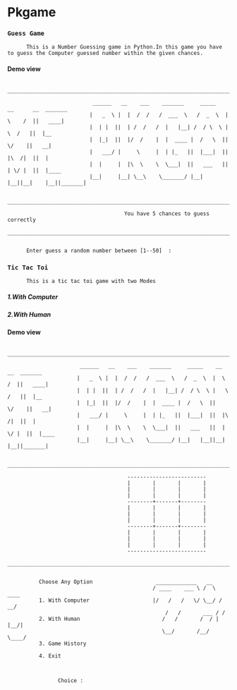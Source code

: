 # Pkgame

### `Guess Game`
          This is a Number Guessing game in Python.In this game you have to guess the Computer guessed number within the given chances.

  #### Demo view 
          ____________________________________________________________________________________________________

                               ______   __    ___    _______     _____    __      __  _______
                              |   _  \ |  |  /  /   /  ___  \   /  _  \  |  \    /  ||   ____|
                              |  | |  ||  | /  /   /  |   |__| /  / \  \ |   \  /   ||  |__
                              |  |_|  ||  |/  /    |  |  ____ |  /   \  ||    \/    ||   __|
                              |   ___/ |     \     |  | |_   ||  |___|  ||  |\  /|  ||  |
                              |  |     |  |\  \    \  \___|  ||   ___   ||  | \/ |  ||  |____
                              |__|     |__| \__\    \_______/ |__|   |__||__|    |__||_______|

          ____________________________________________________________________________________________________

                                         You have 5 chances to guess correctly
          ____________________________________________________________________________________________________


          Enter guess a random number between [1--50]  :

### `Tic Tac Toi`
          
          This is a tic tac toi game with two Modes 
  
  ##### 1.With Computer
  ##### 2.With Human
  
  #### Demo view 

          ____________________________________________________________________________________________________

                           ______   __    ___    _______     _____    __      __  _______
                          |   _  \ |  |  /  /   /  ___  \   /  _  \  |  \    /  ||   ____|
                          |  | |  ||  | /  /   /  |   |__| /  / \  \ |   \  /   ||  |__
                          |  |_|  ||  |/  /    |  |  ____ |  /   \  ||    \/    ||   __|
                          |   ___/ |     \     |  | |_   ||  |___|  ||  |\  /|  ||  |
                          |  |     |  |\  \    \  \___|  ||   ___   ||  | \/ |  ||  |____
                          |__|     |__| \__\    \_______/ |__|   |__||__|    |__||_______|

          ____________________________________________________________________________________________________

                                          -------------------------
                                          |       |       |       |
                                          |       |       |       |
                                          |       |       |       |
                                          --------+-------+--------
                                          |       |       |       |
                                          |       |       |       |
                                          |       |       |       |
                                          --------+-------+--------
                                          |       |       |       |
                                          |       |       |       |
                                          |       |       |       |
                                          -------------------------
          ____________________________________________________________________________________________________


              Choose Any Option                    _____________   __
                                                  / ____    ___ \ /  \  ____
              1. With Computer                    |/   /   /   \/ \__/ / __/
                                                      /   /       ___ / /
              2. With Human                          /   /       /  / | |__/|
                                                     \__/       /__/   \____/
              3. Game History

              4. Exit



                    Choice :
